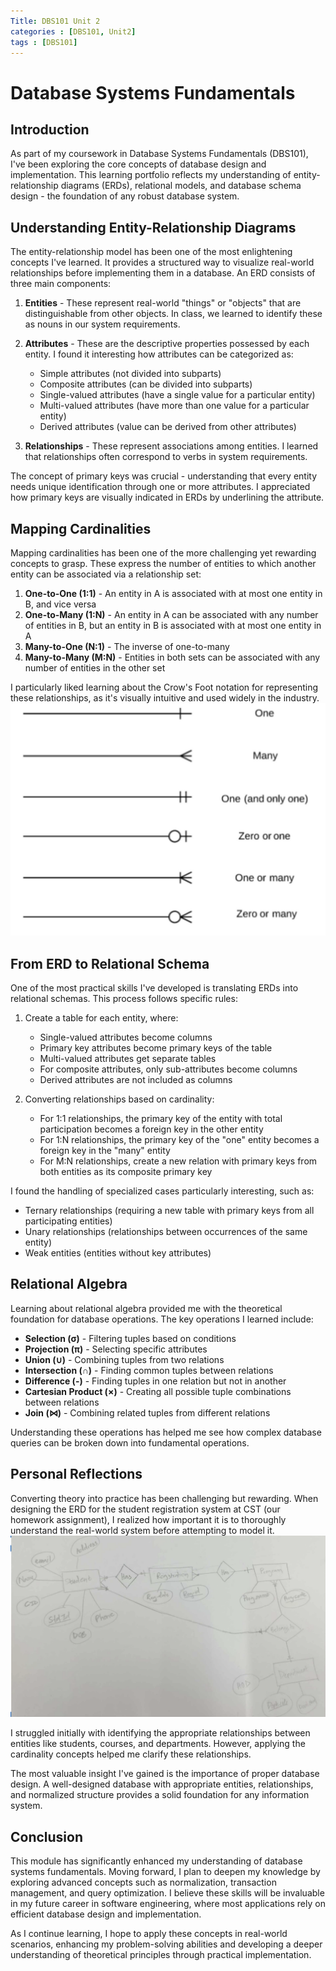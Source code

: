 ```yaml
---
Title: DBS101 Unit 2
categories : [DBS101, Unit2]
tags : [DBS101]
---
```


# Database Systems Fundamentals

## Introduction

As part of my coursework in Database Systems Fundamentals (DBS101), I've been exploring the core concepts of database design and implementation. This learning portfolio reflects my understanding of entity-relationship diagrams (ERDs), relational models, and database schema design - the foundation of any robust database system.

## Understanding Entity-Relationship Diagrams

The entity-relationship model has been one of the most enlightening concepts I've learned. It provides a structured way to visualize real-world relationships before implementing them in a database. An ERD consists of three main components:

1. **Entities** - These represent real-world "things" or "objects" that are distinguishable from other objects. In class, we learned to identify these as nouns in our system requirements.

2. **Attributes** - These are the descriptive properties possessed by each entity. I found it interesting how attributes can be categorized as:
   - Simple attributes (not divided into subparts)
   - Composite attributes (can be divided into subparts)
   - Single-valued attributes (have a single value for a particular entity)
   - Multi-valued attributes (have more than one value for a particular entity)
   - Derived attributes (value can be derived from other attributes)

3. **Relationships** - These represent associations among entities. I learned that relationships often correspond to verbs in system requirements.

The concept of primary keys was crucial - understanding that every entity needs unique identification through one or more attributes. I appreciated how primary keys are visually indicated in ERDs by underlining the attribute.

## Mapping Cardinalities

Mapping cardinalities has been one of the more challenging yet rewarding concepts to grasp. These express the number of entities to which another entity can be associated via a relationship set:

1. **One-to-One (1:1)** - An entity in A is associated with at most one entity in B, and vice versa
2. **One-to-Many (1:N)** - An entity in A can be associated with any number of entities in B, but an entity in B is associated with at most one entity in A
3. **Many-to-One (N:1)** - The inverse of one-to-many
4. **Many-to-Many (M:N)** - Entities in both sets can be associated with any number of entities in the other set

I particularly liked learning about the Crow's Foot notation for representing these relationships, as it's visually intuitive and used widely in the industry.
![alt text](../assets/images/image6.png)


## From ERD to Relational Schema

One of the most practical skills I've developed is translating ERDs into relational schemas. This process follows specific rules:

1. Create a table for each entity, where:
   - Single-valued attributes become columns
   - Primary key attributes become primary keys of the table
   - Multi-valued attributes get separate tables
   - For composite attributes, only sub-attributes become columns
   - Derived attributes are not included as columns

2. Converting relationships based on cardinality:
   - For 1:1 relationships, the primary key of the entity with total participation becomes a foreign key in the other entity
   - For 1:N relationships, the primary key of the "one" entity becomes a foreign key in the "many" entity
   - For M:N relationships, create a new relation with primary keys from both entities as its composite primary key

I found the handling of specialized cases particularly interesting, such as:
- Ternary relationships (requiring a new table with primary keys from all participating entities)
- Unary relationships (relationships between occurrences of the same entity)
- Weak entities (entities without key attributes)

## Relational Algebra

Learning about relational algebra provided me with the theoretical foundation for database operations. The key operations I learned include:

- **Selection (σ)** - Filtering tuples based on conditions
- **Projection (π)** - Selecting specific attributes
- **Union (∪)** - Combining tuples from two relations
- **Intersection (∩)** - Finding common tuples between relations
- **Difference (-)** - Finding tuples in one relation but not in another
- **Cartesian Product (×)** - Creating all possible tuple combinations between relations
- **Join (⋈)** - Combining related tuples from different relations

Understanding these operations has helped me see how complex database queries can be broken down into fundamental operations.

## Personal Reflections

Converting theory into practice has been challenging but rewarding. When designing the ERD for the student registration system at CST (our homework assignment), I realized how important it is to thoroughly understand the real-world system before attempting to model it.
![alt text](../assets/images/image7.png)

I struggled initially with identifying the appropriate relationships between entities like students, courses, and departments. However, applying the cardinality concepts helped me clarify these relationships.

The most valuable insight I've gained is the importance of proper database design. A well-designed database with appropriate entities, relationships, and normalized structure provides a solid foundation for any information system.

## Conclusion

This module has significantly enhanced my understanding of database systems fundamentals. Moving forward, I plan to deepen my knowledge by exploring advanced concepts such as normalization, transaction management, and query optimization. I believe these skills will be invaluable in my future career in software engineering, where most applications rely on efficient database design and implementation.

As I continue learning, I hope to apply these concepts in real-world scenarios, enhancing my problem-solving abilities and developing a deeper understanding of theoretical principles through practical implementation.